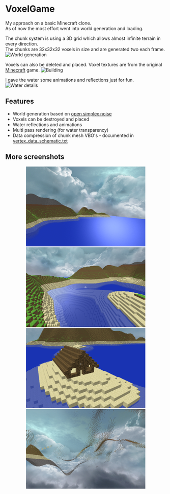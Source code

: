 # VoxelGame
My approach on a basic Minecraft clone.\
As of now the most effort went into world generation and loading.

The chunk system is using a 3D grid which allows almost infinite terrain in every direction.\
The chunks are 32x32x32 voxels in size and are generated two each frame.
![World generation][gif2]

Voxels can also be deleted and placed. Voxel textures are from the original [Minecraft](https://www.minecraft.net) game.
![Building][gif3]

I gave the water some animations and reflections just for fun.
![Water details][gif1]

## Features
- World generation based on [open simplex noise](https://en.wikipedia.org/wiki/OpenSimplex_noise)
- Voxels can be destroyed and placed
- Water reflections and animations
- Multi pass rendering (for water transparency)
- Data compression of chunk mesh VBO's - documented in [vertex_data_schematic.txt](https://github.com/Raffa139/VoxelGame/blob/master/vertex_data_schematic.txt)

## More screenshots
<div align="center">
    <img src="images/VG_1.gif" width="375" height="250"/>
    <img src="images/VG_2.gif" width="375" height="250"/>
    <img src="images/VG_3.gif" width="375" height="250"/>
    <img src="images/VG_4.gif" width="375" height="250"/>
</div>



[gif1]: images/water.gif
[gif2]: images/world_gen.gif
[gif3]: images/building.gif